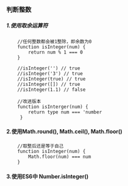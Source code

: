 ### 判断整数

##### 1.使用取余运算符
    
```
    //任何整数都会被1整除，即余数为0
    function isInteger(num) {
        return num % 1 === 0
    }

    //isInteger('') // true
    //isInteger('3') // true
    //isInteger(true) // true
    //isInteger([]) // true
    //isInteger(1.1) // false

    //改进版本
    function isInterger(num) {
        return type num === 'number
     }
```

#### 2.使用Math.round(), Math.ceil(), Math.floor()
```
    //取整后还是等于自己
    function isInteger(num) {
        Math.floor(num) === num
    }
```

#### 3.使用ES6中 Number.isInteger()